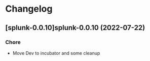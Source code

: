 # Changelog



## [splunk-0.0.10]splunk-0.0.10 (2022-07-22)

### Chore

- Move Dev to incubator and some cleanup
  
  